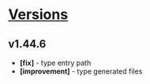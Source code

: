 # [Versions](https://github.com/Tracktor/design-system/releases)

## v1.44.6
- **[fix]** - type entry path
- **[improvement]** - type generated files
